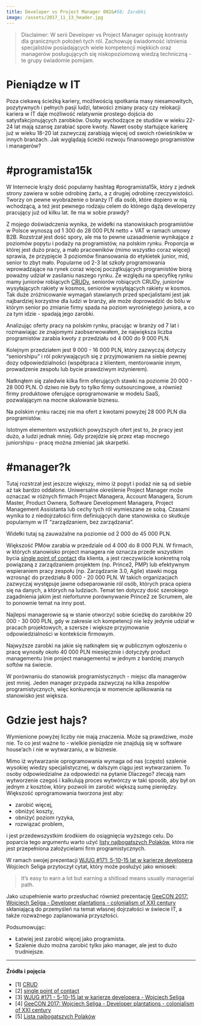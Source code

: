 ```yaml
---
title: Developer vs Project Manager 002&#58; Zarobki
image: /assets/2017_11_13_header.jpg
---
```


> Disclaimer: W serii Developer vs Project Manager opisuję kontrasty dla granicznych położeń tych ról. Zachowuję świadomość istnienia specjalistów posiadających wiele kompetencji miękkich oraz managerów posługujących się niskopoziomową wiedzą techniczną - te grupy świadomie pomijam.

# Pieniądze w IT

Poza ciekawą ścieżką kariery, możliwością spotkania masy niesamowitych, pozytywnych i pełnych pasji ludzi, łatwości zmiany pracy czy relokacji kariera w IT daje możliwość relatywnie prostego dojścia do satysfakcjonujących zarobków. Osoby wychodzące ze studiów w wieku 22-24 lat mają szansę zarabiać spore kwoty. Nawet osoby startujące karierę już w wieku 18-20 lat zazwyczaj zarabiają więcej od swoich rówieśników w innych branżach. Jak wyglądają ścieżki rozwoju finansowego programistów i managerów?

# #programista15k

W Internecie krąży dość popularny hashtag #programista15k, który z jednek strony zawiera w sobie odrobinę żartu, a z drugiej odrobinę rzeczywistości. Tworzy on pewne wyobrażenie o branży IT dla osób, które dopiero w nią wchodzącą, a też jest pewnego rodzaju celem do którego dążą developerzy pracujący już od kilku lat. Ile ma w sobie prawdy?

Z mojego doświadczenia wynika, że widełki na stanowiskach programistów w Polsce wynoszą od 1 300 do 28 000 PLN netto + VAT w ramach umowy B2B. Rozstrzał jest dość spory, ale ma to pewne uzasadnienie wynikające z poziomów popytu i podaży na programistów, na polskim rynku. Proporcja w której jest dużo pracy, a mało pracowników (mimo wszystko coraz więcej) sprawia, że przypięcie 3 poziomów finansowania do etykietek junior, mid, senior to zbyt mało. Popularne od 2-3 lat szkoły programowania wprowadzające na rynek coraz więcej początkujących programistów biorą poważny udział w zasilaniu naszego rynku. Ze względu na specyfikę rynku mamy juniorów robiących [CRUDy](https://pl.wikipedia.org/wiki/CRUD), seniorów robiących CRUDy, juniorów wysyłających rakiety w kosmos, seniorów wysyłających rakiety w kosmos. Tak duże zróżnicowanie wymagań stawianych przed specjalistami jest jak najbardziej korzystne dla ludzi w branży, ale może doprowadzić do bólu w którym senior po zmianie firmy spada na poziom wyrośniętego juniora, a co za tym idzie - spadają jego zarobki.

Analizując oferty pracy na polskim rynku, pracując w branży od 7 lat i rozmawiając ze znajomymi zaobserwowałem, że największa liczba programistów zarabia kwoty z przedziału od 4 000 do 9 000 PLN.

Kolejnym przedziałem jest 9 000 - 16 000 PLN, który zazwyczaj dotyczy “seniorshipu” i ról pokrywających się z przyjmowaniem na siebie pewnej dozy odpowiedzialności (współpraca z klientem, mentorowanie innym, prowadzenie zespołu lub bycie prawdziwym inżynierem).

Natknąłem się zaledwie kilka firm oferujących stawki na poziomie 20 000 - 28 000 PLN. O dziwo nie były to tylko firmy outsourcingowe, a również firmy produktowe oferujące oprogramowanie w modelu SaaS, pozwalającym na mocne skalowanie biznesu.

Na polskim rynku raczej nie ma ofert z kwotami powyżej 28 000 PLN dla programistów.

Istotnym elementem wszystkich powyższych ofert jest to, że pracy jest dużo, a ludzi jednak mniej. Gdy przejdzie się przez etap mocnego juniorshipu - pracę można zmieniać jak skarpetki.

# #manager?k

Tutaj rozstrzał jest jeszcze większy, mimo iż popyt i podaż nie są od siebie aż tak bardzo oddalone. Uniwersalne określenie Project Manager może oznaczać w różnych firmach Project Managera, Account Managera, Scrum Master, Product Ownera, Software Development Managera, Project Management Assistanta lub cechy tych ról wymieszane ze sobą. Czasami wynika to z niedojrzałości firm definiujących dane stanowiska co skutkuje popularnym w IT “zarządzaniem, bez zarządzania”.

Widełki tutaj są zauważalne na poziomie od 2 000 do 45 000 PLN.

Większość PMów zarabia w przedziale od 4 000 do 8 000 PLN. W firmach, w których stanowisko project managera nie oznacza przede wszystkim bycia [single point of contact](https://en.wikipedia.org/wiki/Point_of_contact) dla klienta, a jest rzeczywiście konkretną rolą powiązaną z zarządzaniem projektem (np. Prince2, PMP) lub efektywnym wspieraniem pracy zespołu (np. Zarządzanie 3.0, Agile) stawki mogą wzrosnąć do przedziału 8 000 - 20 000 PLN. W takich organizacjach zazwyczaj występuje jawne odseparowanie ról osób, których praca opiera się na danych, a których na ludziach. Temat ten dotyczy dość szerokiego zagadnienia jakim jest niefortunne porównywanie Prince2 ze Scrumem, ale to ponownie temat na inny post.

Najlepsi managerowie są w stanie otworzyć sobie ścieżkę do zarobków 20 000 - 30 000 PLN, gdy w zakresie ich kompetencji nie leży jedynie udział w pracach projektowych, a szersze i większe przyjmowanie odpowiedzialności w kontekście firmowym.

Najwyższe zarobki na jakie się natknąłem się w publicznym ogłoszeniu o pracę wynosiły około 40 000 PLN miesięcznie i dotyczyły product managementu (nie project managementu) w jednym z bardziej znanych softów na świecie.

W porównaniu do stanowisk programistycznych - miejsc dla managerów jest mniej. Jeden manager przypada zazwyczaj na kilka zespołów programistycznych, więc konkurencja w momencie aplikowania na stanowisko jest większa.

# Gdzie jest hajs?

Wymienione powyżej liczby nie mają znaczenia. Może są prawdziwe, może nie. To co jest ważne to - wielkie pieniądze nie znajdują się w software house’ach i nie w wytwarzaniu, a w biznesie.

Mimo iż wytwarzanie oprogramowania wymaga od nas (często) szalenie wysokiej wiedzy specjalistycznej, w dalszym ciągu jest wytwarzaniem. To osoby odpowiedzialne za odpowiedzi na pytanie Dlaczego? zlecają nam wytworzenie czegoś i kalkulują proces wytwórczy w taki sposób, aby był on jednym z kosztów, który pozwoli im zarobić większą sumę pieniędzy. Większość oprogramowania tworzona jest aby:

* zarobić więcej,
* obniżyć koszty,
* obniżyć poziom ryzyka,
* rozwiązać problem,

i jest przedewszystkim środkiem do osiągnięcia wyższego celu. Do poparcia tego argumentu warto użyć [listy najbogatszych Polaków](https://pl.wikipedia.org/wiki/Lista_100_najbogatszych_Polak%C3%B3w_tygodnika_%E2%80%9EWprost%E2%80%9D), która nie jest przepełniona założycielami firm programistycznych.

W ramach swojej prezentacji [WJUG #171: 5-10-15 lat w karierze developera](https://www.youtube.com/watch?v=1OmmeShKxpM&) Wojciech Seliga przytoczył cytat, który może posłużyć jako wniosek:

> It’s easy to earn a lot but earning a shitload means usually managerial path.

Jako uzupełnienie warto przesłuchać również prezentację [GeeCON 2017: Wojciech Seliga - Developer plantations - colonialism of XXI century](https://www.youtube.com/watch?v=Y3AsFs4GVXY) skłaniającą do przemyśleń na temat własnej dojrzałości w świecie IT, a także rozważnego zaplanowania przyszłości.

Podsumowując:

*   Łatwiej jest zarobić więcej jako programista.
*   Szalenie dużo można zarobić tylko jako manager, ale jest to dużo trudniejsze.

* * *

#### Źródła i pojęcia

*   \[1\] [CRUD](https://pl.wikipedia.org/wiki/CRUD)
*   \[2\] [single point of contact](https://en.wikipedia.org/wiki/Point_of_contact)
*   \[3\] [WJUG #171 - 5-10-15 lat w karierze developera - Wojciech Seliga](https://www.youtube.com/watch?v=1OmmeShKxpM&)
*   \[4\] [GeeCON 2017: Wojciech Seliga - Developer plantations - colonialism of XXI century](https://www.youtube.com/watch?v=Y3AsFs4GVXY)
*   \[5\] [Lista najbogatszych Polaków](https://pl.wikipedia.org/wiki/Lista_100_najbogatszych_Polak%C3%B3w_tygodnika_%E2%80%9EWprost%E2%80%9D)
